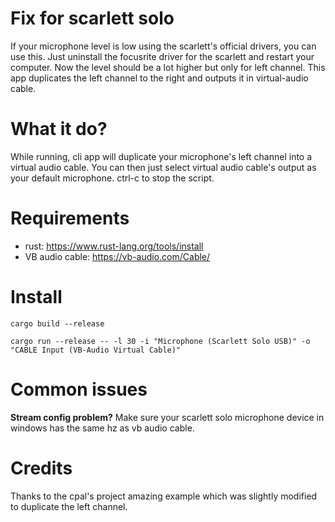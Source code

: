 # Fix for scarlett solo
If your microphone level is low using the scarlett's official drivers, you can use this.
Just uninstall the focusrite driver for the scarlett and restart your computer.
Now the level should be a lot higher but only for left channel. This app duplicates the left channel to the right and outputs it in virtual-audio cable.

# What it do?

While running, cli app will duplicate your microphone's left channel into a virtual audio cable.
You can then just select virtual audio cable's output as your default microphone.
ctrl-c to stop the script.

# Requirements
- rust: https://www.rust-lang.org/tools/install
- VB audio cable: https://vb-audio.com/Cable/

# Install
```shell
cargo build --release
```
```shell
cargo run --release -- -l 30 -i "Microphone (Scarlett Solo USB)" -o "CABLE Input (VB-Audio Virtual Cable)"
```
# Common issues

**Stream config problem?** Make sure your scarlett solo microphone device in windows has the same hz as vb audio cable.

# Credits
Thanks to the cpal's project amazing example which was slightly modified to duplicate the left channel.